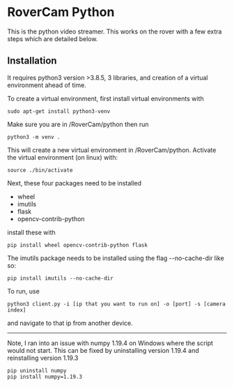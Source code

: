 # RoverCam Python

This is the python video streamer. This works on the rover with a few extra steps which are detailed below.

## Installation

It requires python3 version >3.8.5, 3 libraries, and creation of a virtual environment ahead of time.

To create a virtual environment, first install virtual environments with
```
sudo apt-get install python3-venv
```

Make sure you are in /RoverCam/python then run

```
python3 -m venv .
```

This will create a new virtual environment in /RoverCam/python. Activate the virtual environment (on linux) with:

```
source ./bin/activate
```

Next, these four packages need to be installed

- wheel
- imutils
- flask
- opencv-contrib-python

install these with

```
pip install wheel opencv-contrib-python flask
```

The imutils package needs to be installed using the flag --no-cache-dir like so:

```
pip install imutils --no-cache-dir
```

To run, use

```
python3 client.py -i [ip that you want to run on] -o [port] -s [camera index]
```

and navigate to that ip from another device.

---
Note, I ran into an issue with numpy 1.19.4 on Windows where the script would not start. This can be fixed by uninstalling version 1.19.4 and reinstalling version 1.19.3

```
pip uninstall numpy
pip install numpy=1.19.3
```
